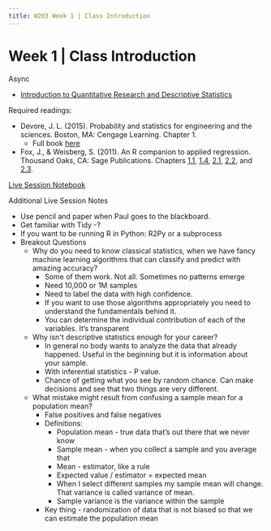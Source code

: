 ```yaml
---
title: W203 Week 1 | Class Introduction
---
```


# Week 1 | Class Introduction

Async
* [Introduction to Quantitative Research and Descriptive Statistics](https://learn.datascience.berkeley.edu/ap/courses/267/sections/283e2e3a-e711-41fb-b042-64d28352a50a/coursework/courseModule/4f5fe5d9-5c4b-4909-982b-21eddfd5e0b1)

Required readings:
* Devore, J. L. (2015). Probability and statistics for engineering and the sciences. Boston, MA: Cengage Learning. Chapter 1.
  * Full book [here](./../Books/probability_and_statistics_for_engineering_and_the_sciences.pdf)
* Fox, J., & Weisberg, S. (2011). An R companion to applied regression. Thousand Oaks, CA: Sage Publications. Chapters [1.1](./../Study.net/Fox__J__2011__An_R_Companion_To_Applied_Regression__Chapter_1__Section_1_1__R_Basics.pdf), [1.4](./../Study.net/Fox__J__2011__An_R_Companion_To_Applied_Regression__Chapter_1__Section_1_4__Generic_Functi___.pdf), [2.1](./../Study.net/Fox__J__2011__An_R_Companion_To_Applied_Regression__Chapter_2__Section_2_1__Data_Input.pdf), [2.2](./../Study.net/Fox__J__2011__An_R_Companion_To_Applied_Regression__Chapter_2__Section_2_2__Working_with_D___.pdf), and [2.3](./../Study.net/Fox__J__2011__An_R_Companion_To_Applied_Regression__Chapter_2__Section_2_3__Matrices__Arra___.pdf).

[Live Session Notebook](https://nbviewer.jupyter.org/urls/kevin-hartman.github.io/MIDS/W203/Week1/unit_1_ls/unit_1_ls.ipynb)

Additional Live Session Notes
* Use pencil and paper when Paul goes to the blackboard.
* Get familiar with Tidy -?
* If you want to be running R in Python: R2Py or a subprocess
* Breakout Questions
  * Why do you need to know classical statistics, when we have fancy machine learning algorithms that can classify and predict with amazing accuracy?
    * Some of them work. Not all. Sometimes no patterns emerge
    * Need 10,000 or 1M samples
    * Need to label the data with high confidence.
    * If you want to use those algorithms appropriately you need to understand the fundamentals behind it.
    * You can determine the individual contribution of each of the variables. It’s transparent
  * Why isn't descriptive statistics enough for your career?
    * In general no body wants to analyze the data that already happened. Useful in the beginning but it is information about your sample.
    * With inferential statistics  - P value.
    * Chance of getting what you see by random chance. Can make decisions and see that two things are very different.
  * What mistake might result from confusing a sample mean for a population mean?
    * False positives and false negatives
    * Definitions:
      * Population mean - true data that’s out there that we never know
      * Sample mean - when you collect a sample and you average that
      * Mean - estimator, like a rule
      * Expected value / estimator = expected mean
      * When I select different samples my sample mean will change. That variance is called variance of mean.
      * Sample variance is the variance within the sample
    * Key thing - randomization of data that is not biased so that we can estimate the population mean
